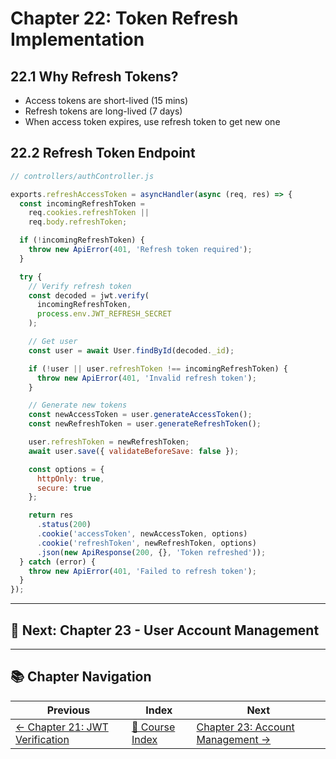 # Chapter 22: Token Refresh Implementation

## 22.1 Why Refresh Tokens?

- Access tokens are short-lived (15 mins)
- Refresh tokens are long-lived (7 days)
- When access token expires, use refresh token to get new one

## 22.2 Refresh Token Endpoint

```javascript
// controllers/authController.js

exports.refreshAccessToken = asyncHandler(async (req, res) => {
  const incomingRefreshToken =
    req.cookies.refreshToken ||
    req.body.refreshToken;

  if (!incomingRefreshToken) {
    throw new ApiError(401, 'Refresh token required');
  }

  try {
    // Verify refresh token
    const decoded = jwt.verify(
      incomingRefreshToken,
      process.env.JWT_REFRESH_SECRET
    );

    // Get user
    const user = await User.findById(decoded._id);

    if (!user || user.refreshToken !== incomingRefreshToken) {
      throw new ApiError(401, 'Invalid refresh token');
    }

    // Generate new tokens
    const newAccessToken = user.generateAccessToken();
    const newRefreshToken = user.generateRefreshToken();

    user.refreshToken = newRefreshToken;
    await user.save({ validateBeforeSave: false });

    const options = {
      httpOnly: true,
      secure: true
    };

    return res
      .status(200)
      .cookie('accessToken', newAccessToken, options)
      .cookie('refreshToken', newRefreshToken, options)
      .json(new ApiResponse(200, {}, 'Token refreshed'));
  } catch (error) {
    throw new ApiError(401, 'Failed to refresh token');
  }
});
```

---

## 🎯 Next: Chapter 23 - User Account Management

---

## 📚 Chapter Navigation

| Previous | Index | Next |
|----------|-------|------|
| [← Chapter 21: JWT Verification](./21_JWT_VERIFICATION.md) | [📖 Course Index](../README.md) | [Chapter 23: Account Management →](./23_ACCOUNT_MANAGEMENT.md) |
